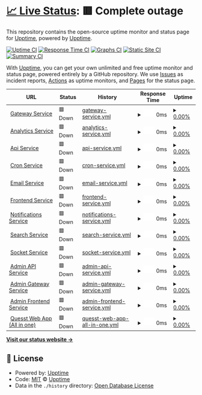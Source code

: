 # [📈 Live Status](https://upptime.github.io/upptime): <!--live status--> **🟥 Complete outage**

This repository contains the open-source uptime monitor and status page for [Upptime](https://upptime.js.org), powered by [Upptime](https://github.com/upptime/upptime).

[![Uptime CI](https://github.com/malik106/qst-client-status-all/workflows/Uptime%20CI/badge.svg)](https://github.com/malik106/qst-client-status-all/actions?query=workflow%3A%22Uptime+CI%22)
[![Response Time CI](https://github.com/malik106/qst-client-status-all/workflows/Response%20Time%20CI/badge.svg)](https://github.com/malik106/qst-client-status-all/actions?query=workflow%3A%22Response+Time+CI%22)
[![Graphs CI](https://github.com/malik106/qst-client-status-all/workflows/Graphs%20CI/badge.svg)](https://github.com/malik106/qst-client-status-all/actions?query=workflow%3A%22Graphs+CI%22)
[![Static Site CI](https://github.com/malik106/qst-client-status-all/workflows/Static%20Site%20CI/badge.svg)](https://github.com/malik106/qst-client-status-all/actions?query=workflow%3A%22Static+Site+CI%22)
[![Summary CI](https://github.com/malik106/qst-client-status-all/workflows/Summary%20CI/badge.svg)](https://github.com/malik106/qst-client-status-all/actions?query=workflow%3A%22Summary+CI%22)

With [Upptime](https://upptime.js.org), you can get your own unlimited and free uptime monitor and status page, powered entirely by a GitHub repository. We use [Issues](https://github.com/upptime/upptime/issues) as incident reports, [Actions](https://github.com/malik106/qst-client-status-all/actions) as uptime monitors, and [Pages](https://upptime.github.io/upptime) for the status page.

<!--start: status pages-->
<!-- This summary is generated by Upptime (https://github.com/upptime/upptime) -->
<!-- Do not edit this manually, your changes will be overwritten -->
<!-- prettier-ignore -->
| URL | Status | History | Response Time | Uptime |
| --- | ------ | ------- | ------------- | ------ |
| <img alt="" src="https://icons.duckduckgo.com/ip3/quessttechnologies.com.ico" height="13"> [Gateway Service](https://quessttechnologies.com/gateway/healthcheck) | 🟥 Down | [gateway-service.yml](https://github.com/quesst-technologies/qst-admin-status-all/commits/HEAD/history/gateway-service.yml) | <details><summary><img alt="Response time graph" src="./graphs/gateway-service/response-time-week.png" height="20"> 0ms</summary><br><a href="https://status.admin.quessttechnologies.com/history/gateway-service"><img alt="Response time 183" src="https://img.shields.io/endpoint?url=https%3A%2F%2Fraw.githubusercontent.com%2Fquesst-technologies%2Fqst-admin-status-all%2FHEAD%2Fapi%2Fgateway-service%2Fresponse-time.json"></a><br><a href="https://status.admin.quessttechnologies.com/history/gateway-service"><img alt="24-hour response time 0" src="https://img.shields.io/endpoint?url=https%3A%2F%2Fraw.githubusercontent.com%2Fquesst-technologies%2Fqst-admin-status-all%2FHEAD%2Fapi%2Fgateway-service%2Fresponse-time-day.json"></a><br><a href="https://status.admin.quessttechnologies.com/history/gateway-service"><img alt="7-day response time 0" src="https://img.shields.io/endpoint?url=https%3A%2F%2Fraw.githubusercontent.com%2Fquesst-technologies%2Fqst-admin-status-all%2FHEAD%2Fapi%2Fgateway-service%2Fresponse-time-week.json"></a><br><a href="https://status.admin.quessttechnologies.com/history/gateway-service"><img alt="30-day response time 0" src="https://img.shields.io/endpoint?url=https%3A%2F%2Fraw.githubusercontent.com%2Fquesst-technologies%2Fqst-admin-status-all%2FHEAD%2Fapi%2Fgateway-service%2Fresponse-time-month.json"></a><br><a href="https://status.admin.quessttechnologies.com/history/gateway-service"><img alt="1-year response time 0" src="https://img.shields.io/endpoint?url=https%3A%2F%2Fraw.githubusercontent.com%2Fquesst-technologies%2Fqst-admin-status-all%2FHEAD%2Fapi%2Fgateway-service%2Fresponse-time-year.json"></a></details> | <details><summary><a href="https://status.admin.quessttechnologies.com/history/gateway-service">0.00%</a></summary><a href="https://status.admin.quessttechnologies.com/history/gateway-service"><img alt="All-time uptime 16.62%" src="https://img.shields.io/endpoint?url=https%3A%2F%2Fraw.githubusercontent.com%2Fquesst-technologies%2Fqst-admin-status-all%2FHEAD%2Fapi%2Fgateway-service%2Fuptime.json"></a><br><a href="https://status.admin.quessttechnologies.com/history/gateway-service"><img alt="24-hour uptime 0.00%" src="https://img.shields.io/endpoint?url=https%3A%2F%2Fraw.githubusercontent.com%2Fquesst-technologies%2Fqst-admin-status-all%2FHEAD%2Fapi%2Fgateway-service%2Fuptime-day.json"></a><br><a href="https://status.admin.quessttechnologies.com/history/gateway-service"><img alt="7-day uptime 0.00%" src="https://img.shields.io/endpoint?url=https%3A%2F%2Fraw.githubusercontent.com%2Fquesst-technologies%2Fqst-admin-status-all%2FHEAD%2Fapi%2Fgateway-service%2Fuptime-week.json"></a><br><a href="https://status.admin.quessttechnologies.com/history/gateway-service"><img alt="30-day uptime 0.00%" src="https://img.shields.io/endpoint?url=https%3A%2F%2Fraw.githubusercontent.com%2Fquesst-technologies%2Fqst-admin-status-all%2FHEAD%2Fapi%2Fgateway-service%2Fuptime-month.json"></a><br><a href="https://status.admin.quessttechnologies.com/history/gateway-service"><img alt="1-year uptime 0.00%" src="https://img.shields.io/endpoint?url=https%3A%2F%2Fraw.githubusercontent.com%2Fquesst-technologies%2Fqst-admin-status-all%2FHEAD%2Fapi%2Fgateway-service%2Fuptime-year.json"></a></details>
| <img alt="" src="https://icons.duckduckgo.com/ip3/quessttechnologies.com.ico" height="13"> [Analytics Service](https://quessttechnologies.com/analytics/healthcheck) | 🟥 Down | [analytics-service.yml](https://github.com/quesst-technologies/qst-admin-status-all/commits/HEAD/history/analytics-service.yml) | <details><summary><img alt="Response time graph" src="./graphs/analytics-service/response-time-week.png" height="20"> 0ms</summary><br><a href="https://status.admin.quessttechnologies.com/history/analytics-service"><img alt="Response time 20" src="https://img.shields.io/endpoint?url=https%3A%2F%2Fraw.githubusercontent.com%2Fquesst-technologies%2Fqst-admin-status-all%2FHEAD%2Fapi%2Fanalytics-service%2Fresponse-time.json"></a><br><a href="https://status.admin.quessttechnologies.com/history/analytics-service"><img alt="24-hour response time 0" src="https://img.shields.io/endpoint?url=https%3A%2F%2Fraw.githubusercontent.com%2Fquesst-technologies%2Fqst-admin-status-all%2FHEAD%2Fapi%2Fanalytics-service%2Fresponse-time-day.json"></a><br><a href="https://status.admin.quessttechnologies.com/history/analytics-service"><img alt="7-day response time 0" src="https://img.shields.io/endpoint?url=https%3A%2F%2Fraw.githubusercontent.com%2Fquesst-technologies%2Fqst-admin-status-all%2FHEAD%2Fapi%2Fanalytics-service%2Fresponse-time-week.json"></a><br><a href="https://status.admin.quessttechnologies.com/history/analytics-service"><img alt="30-day response time 0" src="https://img.shields.io/endpoint?url=https%3A%2F%2Fraw.githubusercontent.com%2Fquesst-technologies%2Fqst-admin-status-all%2FHEAD%2Fapi%2Fanalytics-service%2Fresponse-time-month.json"></a><br><a href="https://status.admin.quessttechnologies.com/history/analytics-service"><img alt="1-year response time 0" src="https://img.shields.io/endpoint?url=https%3A%2F%2Fraw.githubusercontent.com%2Fquesst-technologies%2Fqst-admin-status-all%2FHEAD%2Fapi%2Fanalytics-service%2Fresponse-time-year.json"></a></details> | <details><summary><a href="https://status.admin.quessttechnologies.com/history/analytics-service">0.00%</a></summary><a href="https://status.admin.quessttechnologies.com/history/analytics-service"><img alt="All-time uptime 16.62%" src="https://img.shields.io/endpoint?url=https%3A%2F%2Fraw.githubusercontent.com%2Fquesst-technologies%2Fqst-admin-status-all%2FHEAD%2Fapi%2Fanalytics-service%2Fuptime.json"></a><br><a href="https://status.admin.quessttechnologies.com/history/analytics-service"><img alt="24-hour uptime 0.00%" src="https://img.shields.io/endpoint?url=https%3A%2F%2Fraw.githubusercontent.com%2Fquesst-technologies%2Fqst-admin-status-all%2FHEAD%2Fapi%2Fanalytics-service%2Fuptime-day.json"></a><br><a href="https://status.admin.quessttechnologies.com/history/analytics-service"><img alt="7-day uptime 0.00%" src="https://img.shields.io/endpoint?url=https%3A%2F%2Fraw.githubusercontent.com%2Fquesst-technologies%2Fqst-admin-status-all%2FHEAD%2Fapi%2Fanalytics-service%2Fuptime-week.json"></a><br><a href="https://status.admin.quessttechnologies.com/history/analytics-service"><img alt="30-day uptime 0.00%" src="https://img.shields.io/endpoint?url=https%3A%2F%2Fraw.githubusercontent.com%2Fquesst-technologies%2Fqst-admin-status-all%2FHEAD%2Fapi%2Fanalytics-service%2Fuptime-month.json"></a><br><a href="https://status.admin.quessttechnologies.com/history/analytics-service"><img alt="1-year uptime 0.00%" src="https://img.shields.io/endpoint?url=https%3A%2F%2Fraw.githubusercontent.com%2Fquesst-technologies%2Fqst-admin-status-all%2FHEAD%2Fapi%2Fanalytics-service%2Fuptime-year.json"></a></details>
| <img alt="" src="https://icons.duckduckgo.com/ip3/quessttechnologies.com.ico" height="13"> [Api Service](https://quessttechnologies.com/api/healthcheck) | 🟥 Down | [api-service.yml](https://github.com/quesst-technologies/qst-admin-status-all/commits/HEAD/history/api-service.yml) | <details><summary><img alt="Response time graph" src="./graphs/api-service/response-time-week.png" height="20"> 0ms</summary><br><a href="https://status.admin.quessttechnologies.com/history/api-service"><img alt="Response time 21" src="https://img.shields.io/endpoint?url=https%3A%2F%2Fraw.githubusercontent.com%2Fquesst-technologies%2Fqst-admin-status-all%2FHEAD%2Fapi%2Fapi-service%2Fresponse-time.json"></a><br><a href="https://status.admin.quessttechnologies.com/history/api-service"><img alt="24-hour response time 0" src="https://img.shields.io/endpoint?url=https%3A%2F%2Fraw.githubusercontent.com%2Fquesst-technologies%2Fqst-admin-status-all%2FHEAD%2Fapi%2Fapi-service%2Fresponse-time-day.json"></a><br><a href="https://status.admin.quessttechnologies.com/history/api-service"><img alt="7-day response time 0" src="https://img.shields.io/endpoint?url=https%3A%2F%2Fraw.githubusercontent.com%2Fquesst-technologies%2Fqst-admin-status-all%2FHEAD%2Fapi%2Fapi-service%2Fresponse-time-week.json"></a><br><a href="https://status.admin.quessttechnologies.com/history/api-service"><img alt="30-day response time 0" src="https://img.shields.io/endpoint?url=https%3A%2F%2Fraw.githubusercontent.com%2Fquesst-technologies%2Fqst-admin-status-all%2FHEAD%2Fapi%2Fapi-service%2Fresponse-time-month.json"></a><br><a href="https://status.admin.quessttechnologies.com/history/api-service"><img alt="1-year response time 0" src="https://img.shields.io/endpoint?url=https%3A%2F%2Fraw.githubusercontent.com%2Fquesst-technologies%2Fqst-admin-status-all%2FHEAD%2Fapi%2Fapi-service%2Fresponse-time-year.json"></a></details> | <details><summary><a href="https://status.admin.quessttechnologies.com/history/api-service">0.00%</a></summary><a href="https://status.admin.quessttechnologies.com/history/api-service"><img alt="All-time uptime 16.62%" src="https://img.shields.io/endpoint?url=https%3A%2F%2Fraw.githubusercontent.com%2Fquesst-technologies%2Fqst-admin-status-all%2FHEAD%2Fapi%2Fapi-service%2Fuptime.json"></a><br><a href="https://status.admin.quessttechnologies.com/history/api-service"><img alt="24-hour uptime 0.00%" src="https://img.shields.io/endpoint?url=https%3A%2F%2Fraw.githubusercontent.com%2Fquesst-technologies%2Fqst-admin-status-all%2FHEAD%2Fapi%2Fapi-service%2Fuptime-day.json"></a><br><a href="https://status.admin.quessttechnologies.com/history/api-service"><img alt="7-day uptime 0.00%" src="https://img.shields.io/endpoint?url=https%3A%2F%2Fraw.githubusercontent.com%2Fquesst-technologies%2Fqst-admin-status-all%2FHEAD%2Fapi%2Fapi-service%2Fuptime-week.json"></a><br><a href="https://status.admin.quessttechnologies.com/history/api-service"><img alt="30-day uptime 0.00%" src="https://img.shields.io/endpoint?url=https%3A%2F%2Fraw.githubusercontent.com%2Fquesst-technologies%2Fqst-admin-status-all%2FHEAD%2Fapi%2Fapi-service%2Fuptime-month.json"></a><br><a href="https://status.admin.quessttechnologies.com/history/api-service"><img alt="1-year uptime 0.00%" src="https://img.shields.io/endpoint?url=https%3A%2F%2Fraw.githubusercontent.com%2Fquesst-technologies%2Fqst-admin-status-all%2FHEAD%2Fapi%2Fapi-service%2Fuptime-year.json"></a></details>
| <img alt="" src="https://icons.duckduckgo.com/ip3/quessttechnologies.com.ico" height="13"> [Cron Service](https://quessttechnologies.com/cron/healthcheck) | 🟥 Down | [cron-service.yml](https://github.com/quesst-technologies/qst-admin-status-all/commits/HEAD/history/cron-service.yml) | <details><summary><img alt="Response time graph" src="./graphs/cron-service/response-time-week.png" height="20"> 0ms</summary><br><a href="https://status.admin.quessttechnologies.com/history/cron-service"><img alt="Response time 20" src="https://img.shields.io/endpoint?url=https%3A%2F%2Fraw.githubusercontent.com%2Fquesst-technologies%2Fqst-admin-status-all%2FHEAD%2Fapi%2Fcron-service%2Fresponse-time.json"></a><br><a href="https://status.admin.quessttechnologies.com/history/cron-service"><img alt="24-hour response time 0" src="https://img.shields.io/endpoint?url=https%3A%2F%2Fraw.githubusercontent.com%2Fquesst-technologies%2Fqst-admin-status-all%2FHEAD%2Fapi%2Fcron-service%2Fresponse-time-day.json"></a><br><a href="https://status.admin.quessttechnologies.com/history/cron-service"><img alt="7-day response time 0" src="https://img.shields.io/endpoint?url=https%3A%2F%2Fraw.githubusercontent.com%2Fquesst-technologies%2Fqst-admin-status-all%2FHEAD%2Fapi%2Fcron-service%2Fresponse-time-week.json"></a><br><a href="https://status.admin.quessttechnologies.com/history/cron-service"><img alt="30-day response time 0" src="https://img.shields.io/endpoint?url=https%3A%2F%2Fraw.githubusercontent.com%2Fquesst-technologies%2Fqst-admin-status-all%2FHEAD%2Fapi%2Fcron-service%2Fresponse-time-month.json"></a><br><a href="https://status.admin.quessttechnologies.com/history/cron-service"><img alt="1-year response time 0" src="https://img.shields.io/endpoint?url=https%3A%2F%2Fraw.githubusercontent.com%2Fquesst-technologies%2Fqst-admin-status-all%2FHEAD%2Fapi%2Fcron-service%2Fresponse-time-year.json"></a></details> | <details><summary><a href="https://status.admin.quessttechnologies.com/history/cron-service">0.00%</a></summary><a href="https://status.admin.quessttechnologies.com/history/cron-service"><img alt="All-time uptime 16.62%" src="https://img.shields.io/endpoint?url=https%3A%2F%2Fraw.githubusercontent.com%2Fquesst-technologies%2Fqst-admin-status-all%2FHEAD%2Fapi%2Fcron-service%2Fuptime.json"></a><br><a href="https://status.admin.quessttechnologies.com/history/cron-service"><img alt="24-hour uptime 0.00%" src="https://img.shields.io/endpoint?url=https%3A%2F%2Fraw.githubusercontent.com%2Fquesst-technologies%2Fqst-admin-status-all%2FHEAD%2Fapi%2Fcron-service%2Fuptime-day.json"></a><br><a href="https://status.admin.quessttechnologies.com/history/cron-service"><img alt="7-day uptime 0.00%" src="https://img.shields.io/endpoint?url=https%3A%2F%2Fraw.githubusercontent.com%2Fquesst-technologies%2Fqst-admin-status-all%2FHEAD%2Fapi%2Fcron-service%2Fuptime-week.json"></a><br><a href="https://status.admin.quessttechnologies.com/history/cron-service"><img alt="30-day uptime 0.00%" src="https://img.shields.io/endpoint?url=https%3A%2F%2Fraw.githubusercontent.com%2Fquesst-technologies%2Fqst-admin-status-all%2FHEAD%2Fapi%2Fcron-service%2Fuptime-month.json"></a><br><a href="https://status.admin.quessttechnologies.com/history/cron-service"><img alt="1-year uptime 0.00%" src="https://img.shields.io/endpoint?url=https%3A%2F%2Fraw.githubusercontent.com%2Fquesst-technologies%2Fqst-admin-status-all%2FHEAD%2Fapi%2Fcron-service%2Fuptime-year.json"></a></details>
| <img alt="" src="https://icons.duckduckgo.com/ip3/quessttechnologies.com.ico" height="13"> [Email Service](https://quessttechnologies.com/email/healthcheck) | 🟥 Down | [email-service.yml](https://github.com/quesst-technologies/qst-admin-status-all/commits/HEAD/history/email-service.yml) | <details><summary><img alt="Response time graph" src="./graphs/email-service/response-time-week.png" height="20"> 0ms</summary><br><a href="https://status.admin.quessttechnologies.com/history/email-service"><img alt="Response time 21" src="https://img.shields.io/endpoint?url=https%3A%2F%2Fraw.githubusercontent.com%2Fquesst-technologies%2Fqst-admin-status-all%2FHEAD%2Fapi%2Femail-service%2Fresponse-time.json"></a><br><a href="https://status.admin.quessttechnologies.com/history/email-service"><img alt="24-hour response time 0" src="https://img.shields.io/endpoint?url=https%3A%2F%2Fraw.githubusercontent.com%2Fquesst-technologies%2Fqst-admin-status-all%2FHEAD%2Fapi%2Femail-service%2Fresponse-time-day.json"></a><br><a href="https://status.admin.quessttechnologies.com/history/email-service"><img alt="7-day response time 0" src="https://img.shields.io/endpoint?url=https%3A%2F%2Fraw.githubusercontent.com%2Fquesst-technologies%2Fqst-admin-status-all%2FHEAD%2Fapi%2Femail-service%2Fresponse-time-week.json"></a><br><a href="https://status.admin.quessttechnologies.com/history/email-service"><img alt="30-day response time 0" src="https://img.shields.io/endpoint?url=https%3A%2F%2Fraw.githubusercontent.com%2Fquesst-technologies%2Fqst-admin-status-all%2FHEAD%2Fapi%2Femail-service%2Fresponse-time-month.json"></a><br><a href="https://status.admin.quessttechnologies.com/history/email-service"><img alt="1-year response time 0" src="https://img.shields.io/endpoint?url=https%3A%2F%2Fraw.githubusercontent.com%2Fquesst-technologies%2Fqst-admin-status-all%2FHEAD%2Fapi%2Femail-service%2Fresponse-time-year.json"></a></details> | <details><summary><a href="https://status.admin.quessttechnologies.com/history/email-service">0.00%</a></summary><a href="https://status.admin.quessttechnologies.com/history/email-service"><img alt="All-time uptime 16.62%" src="https://img.shields.io/endpoint?url=https%3A%2F%2Fraw.githubusercontent.com%2Fquesst-technologies%2Fqst-admin-status-all%2FHEAD%2Fapi%2Femail-service%2Fuptime.json"></a><br><a href="https://status.admin.quessttechnologies.com/history/email-service"><img alt="24-hour uptime 0.00%" src="https://img.shields.io/endpoint?url=https%3A%2F%2Fraw.githubusercontent.com%2Fquesst-technologies%2Fqst-admin-status-all%2FHEAD%2Fapi%2Femail-service%2Fuptime-day.json"></a><br><a href="https://status.admin.quessttechnologies.com/history/email-service"><img alt="7-day uptime 0.00%" src="https://img.shields.io/endpoint?url=https%3A%2F%2Fraw.githubusercontent.com%2Fquesst-technologies%2Fqst-admin-status-all%2FHEAD%2Fapi%2Femail-service%2Fuptime-week.json"></a><br><a href="https://status.admin.quessttechnologies.com/history/email-service"><img alt="30-day uptime 0.00%" src="https://img.shields.io/endpoint?url=https%3A%2F%2Fraw.githubusercontent.com%2Fquesst-technologies%2Fqst-admin-status-all%2FHEAD%2Fapi%2Femail-service%2Fuptime-month.json"></a><br><a href="https://status.admin.quessttechnologies.com/history/email-service"><img alt="1-year uptime 0.00%" src="https://img.shields.io/endpoint?url=https%3A%2F%2Fraw.githubusercontent.com%2Fquesst-technologies%2Fqst-admin-status-all%2FHEAD%2Fapi%2Femail-service%2Fuptime-year.json"></a></details>
| <img alt="" src="https://icons.duckduckgo.com/ip3/quessttechnologies.com.ico" height="13"> [Frontend Service](https://quessttechnologies.com/frontend/healthcheck) | 🟥 Down | [frontend-service.yml](https://github.com/quesst-technologies/qst-admin-status-all/commits/HEAD/history/frontend-service.yml) | <details><summary><img alt="Response time graph" src="./graphs/frontend-service/response-time-week.png" height="20"> 0ms</summary><br><a href="https://status.admin.quessttechnologies.com/history/frontend-service"><img alt="Response time 21" src="https://img.shields.io/endpoint?url=https%3A%2F%2Fraw.githubusercontent.com%2Fquesst-technologies%2Fqst-admin-status-all%2FHEAD%2Fapi%2Ffrontend-service%2Fresponse-time.json"></a><br><a href="https://status.admin.quessttechnologies.com/history/frontend-service"><img alt="24-hour response time 0" src="https://img.shields.io/endpoint?url=https%3A%2F%2Fraw.githubusercontent.com%2Fquesst-technologies%2Fqst-admin-status-all%2FHEAD%2Fapi%2Ffrontend-service%2Fresponse-time-day.json"></a><br><a href="https://status.admin.quessttechnologies.com/history/frontend-service"><img alt="7-day response time 0" src="https://img.shields.io/endpoint?url=https%3A%2F%2Fraw.githubusercontent.com%2Fquesst-technologies%2Fqst-admin-status-all%2FHEAD%2Fapi%2Ffrontend-service%2Fresponse-time-week.json"></a><br><a href="https://status.admin.quessttechnologies.com/history/frontend-service"><img alt="30-day response time 0" src="https://img.shields.io/endpoint?url=https%3A%2F%2Fraw.githubusercontent.com%2Fquesst-technologies%2Fqst-admin-status-all%2FHEAD%2Fapi%2Ffrontend-service%2Fresponse-time-month.json"></a><br><a href="https://status.admin.quessttechnologies.com/history/frontend-service"><img alt="1-year response time 0" src="https://img.shields.io/endpoint?url=https%3A%2F%2Fraw.githubusercontent.com%2Fquesst-technologies%2Fqst-admin-status-all%2FHEAD%2Fapi%2Ffrontend-service%2Fresponse-time-year.json"></a></details> | <details><summary><a href="https://status.admin.quessttechnologies.com/history/frontend-service">0.00%</a></summary><a href="https://status.admin.quessttechnologies.com/history/frontend-service"><img alt="All-time uptime 10.01%" src="https://img.shields.io/endpoint?url=https%3A%2F%2Fraw.githubusercontent.com%2Fquesst-technologies%2Fqst-admin-status-all%2FHEAD%2Fapi%2Ffrontend-service%2Fuptime.json"></a><br><a href="https://status.admin.quessttechnologies.com/history/frontend-service"><img alt="24-hour uptime 0.00%" src="https://img.shields.io/endpoint?url=https%3A%2F%2Fraw.githubusercontent.com%2Fquesst-technologies%2Fqst-admin-status-all%2FHEAD%2Fapi%2Ffrontend-service%2Fuptime-day.json"></a><br><a href="https://status.admin.quessttechnologies.com/history/frontend-service"><img alt="7-day uptime 0.00%" src="https://img.shields.io/endpoint?url=https%3A%2F%2Fraw.githubusercontent.com%2Fquesst-technologies%2Fqst-admin-status-all%2FHEAD%2Fapi%2Ffrontend-service%2Fuptime-week.json"></a><br><a href="https://status.admin.quessttechnologies.com/history/frontend-service"><img alt="30-day uptime 0.00%" src="https://img.shields.io/endpoint?url=https%3A%2F%2Fraw.githubusercontent.com%2Fquesst-technologies%2Fqst-admin-status-all%2FHEAD%2Fapi%2Ffrontend-service%2Fuptime-month.json"></a><br><a href="https://status.admin.quessttechnologies.com/history/frontend-service"><img alt="1-year uptime 0.00%" src="https://img.shields.io/endpoint?url=https%3A%2F%2Fraw.githubusercontent.com%2Fquesst-technologies%2Fqst-admin-status-all%2FHEAD%2Fapi%2Ffrontend-service%2Fuptime-year.json"></a></details>
| <img alt="" src="https://icons.duckduckgo.com/ip3/quessttechnologies.com.ico" height="13"> [Notifications Service](https://quessttechnologies.com/notifications/healthcheck) | 🟥 Down | [notifications-service.yml](https://github.com/quesst-technologies/qst-admin-status-all/commits/HEAD/history/notifications-service.yml) | <details><summary><img alt="Response time graph" src="./graphs/notifications-service/response-time-week.png" height="20"> 0ms</summary><br><a href="https://status.admin.quessttechnologies.com/history/notifications-service"><img alt="Response time 20" src="https://img.shields.io/endpoint?url=https%3A%2F%2Fraw.githubusercontent.com%2Fquesst-technologies%2Fqst-admin-status-all%2FHEAD%2Fapi%2Fnotifications-service%2Fresponse-time.json"></a><br><a href="https://status.admin.quessttechnologies.com/history/notifications-service"><img alt="24-hour response time 0" src="https://img.shields.io/endpoint?url=https%3A%2F%2Fraw.githubusercontent.com%2Fquesst-technologies%2Fqst-admin-status-all%2FHEAD%2Fapi%2Fnotifications-service%2Fresponse-time-day.json"></a><br><a href="https://status.admin.quessttechnologies.com/history/notifications-service"><img alt="7-day response time 0" src="https://img.shields.io/endpoint?url=https%3A%2F%2Fraw.githubusercontent.com%2Fquesst-technologies%2Fqst-admin-status-all%2FHEAD%2Fapi%2Fnotifications-service%2Fresponse-time-week.json"></a><br><a href="https://status.admin.quessttechnologies.com/history/notifications-service"><img alt="30-day response time 0" src="https://img.shields.io/endpoint?url=https%3A%2F%2Fraw.githubusercontent.com%2Fquesst-technologies%2Fqst-admin-status-all%2FHEAD%2Fapi%2Fnotifications-service%2Fresponse-time-month.json"></a><br><a href="https://status.admin.quessttechnologies.com/history/notifications-service"><img alt="1-year response time 0" src="https://img.shields.io/endpoint?url=https%3A%2F%2Fraw.githubusercontent.com%2Fquesst-technologies%2Fqst-admin-status-all%2FHEAD%2Fapi%2Fnotifications-service%2Fresponse-time-year.json"></a></details> | <details><summary><a href="https://status.admin.quessttechnologies.com/history/notifications-service">0.00%</a></summary><a href="https://status.admin.quessttechnologies.com/history/notifications-service"><img alt="All-time uptime 62.70%" src="https://img.shields.io/endpoint?url=https%3A%2F%2Fraw.githubusercontent.com%2Fquesst-technologies%2Fqst-admin-status-all%2FHEAD%2Fapi%2Fnotifications-service%2Fuptime.json"></a><br><a href="https://status.admin.quessttechnologies.com/history/notifications-service"><img alt="24-hour uptime 0.00%" src="https://img.shields.io/endpoint?url=https%3A%2F%2Fraw.githubusercontent.com%2Fquesst-technologies%2Fqst-admin-status-all%2FHEAD%2Fapi%2Fnotifications-service%2Fuptime-day.json"></a><br><a href="https://status.admin.quessttechnologies.com/history/notifications-service"><img alt="7-day uptime 0.00%" src="https://img.shields.io/endpoint?url=https%3A%2F%2Fraw.githubusercontent.com%2Fquesst-technologies%2Fqst-admin-status-all%2FHEAD%2Fapi%2Fnotifications-service%2Fuptime-week.json"></a><br><a href="https://status.admin.quessttechnologies.com/history/notifications-service"><img alt="30-day uptime 0.00%" src="https://img.shields.io/endpoint?url=https%3A%2F%2Fraw.githubusercontent.com%2Fquesst-technologies%2Fqst-admin-status-all%2FHEAD%2Fapi%2Fnotifications-service%2Fuptime-month.json"></a><br><a href="https://status.admin.quessttechnologies.com/history/notifications-service"><img alt="1-year uptime 0.00%" src="https://img.shields.io/endpoint?url=https%3A%2F%2Fraw.githubusercontent.com%2Fquesst-technologies%2Fqst-admin-status-all%2FHEAD%2Fapi%2Fnotifications-service%2Fuptime-year.json"></a></details>
| <img alt="" src="https://icons.duckduckgo.com/ip3/quessttechnologies.com.ico" height="13"> [Search Service](https://quessttechnologies.com/search/healthcheck) | 🟥 Down | [search-service.yml](https://github.com/quesst-technologies/qst-admin-status-all/commits/HEAD/history/search-service.yml) | <details><summary><img alt="Response time graph" src="./graphs/search-service/response-time-week.png" height="20"> 0ms</summary><br><a href="https://status.admin.quessttechnologies.com/history/search-service"><img alt="Response time 18" src="https://img.shields.io/endpoint?url=https%3A%2F%2Fraw.githubusercontent.com%2Fquesst-technologies%2Fqst-admin-status-all%2FHEAD%2Fapi%2Fsearch-service%2Fresponse-time.json"></a><br><a href="https://status.admin.quessttechnologies.com/history/search-service"><img alt="24-hour response time 0" src="https://img.shields.io/endpoint?url=https%3A%2F%2Fraw.githubusercontent.com%2Fquesst-technologies%2Fqst-admin-status-all%2FHEAD%2Fapi%2Fsearch-service%2Fresponse-time-day.json"></a><br><a href="https://status.admin.quessttechnologies.com/history/search-service"><img alt="7-day response time 0" src="https://img.shields.io/endpoint?url=https%3A%2F%2Fraw.githubusercontent.com%2Fquesst-technologies%2Fqst-admin-status-all%2FHEAD%2Fapi%2Fsearch-service%2Fresponse-time-week.json"></a><br><a href="https://status.admin.quessttechnologies.com/history/search-service"><img alt="30-day response time 0" src="https://img.shields.io/endpoint?url=https%3A%2F%2Fraw.githubusercontent.com%2Fquesst-technologies%2Fqst-admin-status-all%2FHEAD%2Fapi%2Fsearch-service%2Fresponse-time-month.json"></a><br><a href="https://status.admin.quessttechnologies.com/history/search-service"><img alt="1-year response time 0" src="https://img.shields.io/endpoint?url=https%3A%2F%2Fraw.githubusercontent.com%2Fquesst-technologies%2Fqst-admin-status-all%2FHEAD%2Fapi%2Fsearch-service%2Fresponse-time-year.json"></a></details> | <details><summary><a href="https://status.admin.quessttechnologies.com/history/search-service">0.00%</a></summary><a href="https://status.admin.quessttechnologies.com/history/search-service"><img alt="All-time uptime 62.73%" src="https://img.shields.io/endpoint?url=https%3A%2F%2Fraw.githubusercontent.com%2Fquesst-technologies%2Fqst-admin-status-all%2FHEAD%2Fapi%2Fsearch-service%2Fuptime.json"></a><br><a href="https://status.admin.quessttechnologies.com/history/search-service"><img alt="24-hour uptime 0.00%" src="https://img.shields.io/endpoint?url=https%3A%2F%2Fraw.githubusercontent.com%2Fquesst-technologies%2Fqst-admin-status-all%2FHEAD%2Fapi%2Fsearch-service%2Fuptime-day.json"></a><br><a href="https://status.admin.quessttechnologies.com/history/search-service"><img alt="7-day uptime 0.00%" src="https://img.shields.io/endpoint?url=https%3A%2F%2Fraw.githubusercontent.com%2Fquesst-technologies%2Fqst-admin-status-all%2FHEAD%2Fapi%2Fsearch-service%2Fuptime-week.json"></a><br><a href="https://status.admin.quessttechnologies.com/history/search-service"><img alt="30-day uptime 0.00%" src="https://img.shields.io/endpoint?url=https%3A%2F%2Fraw.githubusercontent.com%2Fquesst-technologies%2Fqst-admin-status-all%2FHEAD%2Fapi%2Fsearch-service%2Fuptime-month.json"></a><br><a href="https://status.admin.quessttechnologies.com/history/search-service"><img alt="1-year uptime 0.00%" src="https://img.shields.io/endpoint?url=https%3A%2F%2Fraw.githubusercontent.com%2Fquesst-technologies%2Fqst-admin-status-all%2FHEAD%2Fapi%2Fsearch-service%2Fuptime-year.json"></a></details>
| <img alt="" src="https://icons.duckduckgo.com/ip3/quessttechnologies.com.ico" height="13"> [Socket Service](https://quessttechnologies.com/socket/healthcheck) | 🟥 Down | [socket-service.yml](https://github.com/quesst-technologies/qst-admin-status-all/commits/HEAD/history/socket-service.yml) | <details><summary><img alt="Response time graph" src="./graphs/socket-service/response-time-week.png" height="20"> 0ms</summary><br><a href="https://status.admin.quessttechnologies.com/history/socket-service"><img alt="Response time 20" src="https://img.shields.io/endpoint?url=https%3A%2F%2Fraw.githubusercontent.com%2Fquesst-technologies%2Fqst-admin-status-all%2FHEAD%2Fapi%2Fsocket-service%2Fresponse-time.json"></a><br><a href="https://status.admin.quessttechnologies.com/history/socket-service"><img alt="24-hour response time 0" src="https://img.shields.io/endpoint?url=https%3A%2F%2Fraw.githubusercontent.com%2Fquesst-technologies%2Fqst-admin-status-all%2FHEAD%2Fapi%2Fsocket-service%2Fresponse-time-day.json"></a><br><a href="https://status.admin.quessttechnologies.com/history/socket-service"><img alt="7-day response time 0" src="https://img.shields.io/endpoint?url=https%3A%2F%2Fraw.githubusercontent.com%2Fquesst-technologies%2Fqst-admin-status-all%2FHEAD%2Fapi%2Fsocket-service%2Fresponse-time-week.json"></a><br><a href="https://status.admin.quessttechnologies.com/history/socket-service"><img alt="30-day response time 0" src="https://img.shields.io/endpoint?url=https%3A%2F%2Fraw.githubusercontent.com%2Fquesst-technologies%2Fqst-admin-status-all%2FHEAD%2Fapi%2Fsocket-service%2Fresponse-time-month.json"></a><br><a href="https://status.admin.quessttechnologies.com/history/socket-service"><img alt="1-year response time 0" src="https://img.shields.io/endpoint?url=https%3A%2F%2Fraw.githubusercontent.com%2Fquesst-technologies%2Fqst-admin-status-all%2FHEAD%2Fapi%2Fsocket-service%2Fresponse-time-year.json"></a></details> | <details><summary><a href="https://status.admin.quessttechnologies.com/history/socket-service">0.00%</a></summary><a href="https://status.admin.quessttechnologies.com/history/socket-service"><img alt="All-time uptime 62.75%" src="https://img.shields.io/endpoint?url=https%3A%2F%2Fraw.githubusercontent.com%2Fquesst-technologies%2Fqst-admin-status-all%2FHEAD%2Fapi%2Fsocket-service%2Fuptime.json"></a><br><a href="https://status.admin.quessttechnologies.com/history/socket-service"><img alt="24-hour uptime 0.00%" src="https://img.shields.io/endpoint?url=https%3A%2F%2Fraw.githubusercontent.com%2Fquesst-technologies%2Fqst-admin-status-all%2FHEAD%2Fapi%2Fsocket-service%2Fuptime-day.json"></a><br><a href="https://status.admin.quessttechnologies.com/history/socket-service"><img alt="7-day uptime 0.00%" src="https://img.shields.io/endpoint?url=https%3A%2F%2Fraw.githubusercontent.com%2Fquesst-technologies%2Fqst-admin-status-all%2FHEAD%2Fapi%2Fsocket-service%2Fuptime-week.json"></a><br><a href="https://status.admin.quessttechnologies.com/history/socket-service"><img alt="30-day uptime 0.00%" src="https://img.shields.io/endpoint?url=https%3A%2F%2Fraw.githubusercontent.com%2Fquesst-technologies%2Fqst-admin-status-all%2FHEAD%2Fapi%2Fsocket-service%2Fuptime-month.json"></a><br><a href="https://status.admin.quessttechnologies.com/history/socket-service"><img alt="1-year uptime 0.00%" src="https://img.shields.io/endpoint?url=https%3A%2F%2Fraw.githubusercontent.com%2Fquesst-technologies%2Fqst-admin-status-all%2FHEAD%2Fapi%2Fsocket-service%2Fuptime-year.json"></a></details>
| <img alt="" src="https://icons.duckduckgo.com/ip3/admin.quessttechnologies.com.ico" height="13"> [Admin API Service](https://admin.quessttechnologies.com/api/healthcheck) | 🟥 Down | [admin-api-service.yml](https://github.com/quesst-technologies/qst-admin-status-all/commits/HEAD/history/admin-api-service.yml) | <details><summary><img alt="Response time graph" src="./graphs/admin-api-service/response-time-week.png" height="20"> 0ms</summary><br><a href="https://status.admin.quessttechnologies.com/history/admin-api-service"><img alt="Response time 0" src="https://img.shields.io/endpoint?url=https%3A%2F%2Fraw.githubusercontent.com%2Fquesst-technologies%2Fqst-admin-status-all%2FHEAD%2Fapi%2Fadmin-api-service%2Fresponse-time.json"></a><br><a href="https://status.admin.quessttechnologies.com/history/admin-api-service"><img alt="24-hour response time 0" src="https://img.shields.io/endpoint?url=https%3A%2F%2Fraw.githubusercontent.com%2Fquesst-technologies%2Fqst-admin-status-all%2FHEAD%2Fapi%2Fadmin-api-service%2Fresponse-time-day.json"></a><br><a href="https://status.admin.quessttechnologies.com/history/admin-api-service"><img alt="7-day response time 0" src="https://img.shields.io/endpoint?url=https%3A%2F%2Fraw.githubusercontent.com%2Fquesst-technologies%2Fqst-admin-status-all%2FHEAD%2Fapi%2Fadmin-api-service%2Fresponse-time-week.json"></a><br><a href="https://status.admin.quessttechnologies.com/history/admin-api-service"><img alt="30-day response time 0" src="https://img.shields.io/endpoint?url=https%3A%2F%2Fraw.githubusercontent.com%2Fquesst-technologies%2Fqst-admin-status-all%2FHEAD%2Fapi%2Fadmin-api-service%2Fresponse-time-month.json"></a><br><a href="https://status.admin.quessttechnologies.com/history/admin-api-service"><img alt="1-year response time 0" src="https://img.shields.io/endpoint?url=https%3A%2F%2Fraw.githubusercontent.com%2Fquesst-technologies%2Fqst-admin-status-all%2FHEAD%2Fapi%2Fadmin-api-service%2Fresponse-time-year.json"></a></details> | <details><summary><a href="https://status.admin.quessttechnologies.com/history/admin-api-service">0.00%</a></summary><a href="https://status.admin.quessttechnologies.com/history/admin-api-service"><img alt="All-time uptime 14.55%" src="https://img.shields.io/endpoint?url=https%3A%2F%2Fraw.githubusercontent.com%2Fquesst-technologies%2Fqst-admin-status-all%2FHEAD%2Fapi%2Fadmin-api-service%2Fuptime.json"></a><br><a href="https://status.admin.quessttechnologies.com/history/admin-api-service"><img alt="24-hour uptime 0.00%" src="https://img.shields.io/endpoint?url=https%3A%2F%2Fraw.githubusercontent.com%2Fquesst-technologies%2Fqst-admin-status-all%2FHEAD%2Fapi%2Fadmin-api-service%2Fuptime-day.json"></a><br><a href="https://status.admin.quessttechnologies.com/history/admin-api-service"><img alt="7-day uptime 0.00%" src="https://img.shields.io/endpoint?url=https%3A%2F%2Fraw.githubusercontent.com%2Fquesst-technologies%2Fqst-admin-status-all%2FHEAD%2Fapi%2Fadmin-api-service%2Fuptime-week.json"></a><br><a href="https://status.admin.quessttechnologies.com/history/admin-api-service"><img alt="30-day uptime 0.00%" src="https://img.shields.io/endpoint?url=https%3A%2F%2Fraw.githubusercontent.com%2Fquesst-technologies%2Fqst-admin-status-all%2FHEAD%2Fapi%2Fadmin-api-service%2Fuptime-month.json"></a><br><a href="https://status.admin.quessttechnologies.com/history/admin-api-service"><img alt="1-year uptime 0.00%" src="https://img.shields.io/endpoint?url=https%3A%2F%2Fraw.githubusercontent.com%2Fquesst-technologies%2Fqst-admin-status-all%2FHEAD%2Fapi%2Fadmin-api-service%2Fuptime-year.json"></a></details>
| <img alt="" src="https://icons.duckduckgo.com/ip3/admin.quessttechnologies.com.ico" height="13"> [Admin Gateway Service](https://admin.quessttechnologies.com/gateway/healthcheck) | 🟥 Down | [admin-gateway-service.yml](https://github.com/quesst-technologies/qst-admin-status-all/commits/HEAD/history/admin-gateway-service.yml) | <details><summary><img alt="Response time graph" src="./graphs/admin-gateway-service/response-time-week.png" height="20"> 0ms</summary><br><a href="https://status.admin.quessttechnologies.com/history/admin-gateway-service"><img alt="Response time 0" src="https://img.shields.io/endpoint?url=https%3A%2F%2Fraw.githubusercontent.com%2Fquesst-technologies%2Fqst-admin-status-all%2FHEAD%2Fapi%2Fadmin-gateway-service%2Fresponse-time.json"></a><br><a href="https://status.admin.quessttechnologies.com/history/admin-gateway-service"><img alt="24-hour response time 0" src="https://img.shields.io/endpoint?url=https%3A%2F%2Fraw.githubusercontent.com%2Fquesst-technologies%2Fqst-admin-status-all%2FHEAD%2Fapi%2Fadmin-gateway-service%2Fresponse-time-day.json"></a><br><a href="https://status.admin.quessttechnologies.com/history/admin-gateway-service"><img alt="7-day response time 0" src="https://img.shields.io/endpoint?url=https%3A%2F%2Fraw.githubusercontent.com%2Fquesst-technologies%2Fqst-admin-status-all%2FHEAD%2Fapi%2Fadmin-gateway-service%2Fresponse-time-week.json"></a><br><a href="https://status.admin.quessttechnologies.com/history/admin-gateway-service"><img alt="30-day response time 0" src="https://img.shields.io/endpoint?url=https%3A%2F%2Fraw.githubusercontent.com%2Fquesst-technologies%2Fqst-admin-status-all%2FHEAD%2Fapi%2Fadmin-gateway-service%2Fresponse-time-month.json"></a><br><a href="https://status.admin.quessttechnologies.com/history/admin-gateway-service"><img alt="1-year response time 0" src="https://img.shields.io/endpoint?url=https%3A%2F%2Fraw.githubusercontent.com%2Fquesst-technologies%2Fqst-admin-status-all%2FHEAD%2Fapi%2Fadmin-gateway-service%2Fresponse-time-year.json"></a></details> | <details><summary><a href="https://status.admin.quessttechnologies.com/history/admin-gateway-service">0.00%</a></summary><a href="https://status.admin.quessttechnologies.com/history/admin-gateway-service"><img alt="All-time uptime 14.55%" src="https://img.shields.io/endpoint?url=https%3A%2F%2Fraw.githubusercontent.com%2Fquesst-technologies%2Fqst-admin-status-all%2FHEAD%2Fapi%2Fadmin-gateway-service%2Fuptime.json"></a><br><a href="https://status.admin.quessttechnologies.com/history/admin-gateway-service"><img alt="24-hour uptime 0.00%" src="https://img.shields.io/endpoint?url=https%3A%2F%2Fraw.githubusercontent.com%2Fquesst-technologies%2Fqst-admin-status-all%2FHEAD%2Fapi%2Fadmin-gateway-service%2Fuptime-day.json"></a><br><a href="https://status.admin.quessttechnologies.com/history/admin-gateway-service"><img alt="7-day uptime 0.00%" src="https://img.shields.io/endpoint?url=https%3A%2F%2Fraw.githubusercontent.com%2Fquesst-technologies%2Fqst-admin-status-all%2FHEAD%2Fapi%2Fadmin-gateway-service%2Fuptime-week.json"></a><br><a href="https://status.admin.quessttechnologies.com/history/admin-gateway-service"><img alt="30-day uptime 0.00%" src="https://img.shields.io/endpoint?url=https%3A%2F%2Fraw.githubusercontent.com%2Fquesst-technologies%2Fqst-admin-status-all%2FHEAD%2Fapi%2Fadmin-gateway-service%2Fuptime-month.json"></a><br><a href="https://status.admin.quessttechnologies.com/history/admin-gateway-service"><img alt="1-year uptime 0.00%" src="https://img.shields.io/endpoint?url=https%3A%2F%2Fraw.githubusercontent.com%2Fquesst-technologies%2Fqst-admin-status-all%2FHEAD%2Fapi%2Fadmin-gateway-service%2Fuptime-year.json"></a></details>
| <img alt="" src="https://icons.duckduckgo.com/ip3/admin.quessttechnologies.com.ico" height="13"> [Admin Frontend Service](https://admin.quessttechnologies.com/frontend/healthcheck) | 🟥 Down | [admin-frontend-service.yml](https://github.com/quesst-technologies/qst-admin-status-all/commits/HEAD/history/admin-frontend-service.yml) | <details><summary><img alt="Response time graph" src="./graphs/admin-frontend-service/response-time-week.png" height="20"> 0ms</summary><br><a href="https://status.admin.quessttechnologies.com/history/admin-frontend-service"><img alt="Response time 0" src="https://img.shields.io/endpoint?url=https%3A%2F%2Fraw.githubusercontent.com%2Fquesst-technologies%2Fqst-admin-status-all%2FHEAD%2Fapi%2Fadmin-frontend-service%2Fresponse-time.json"></a><br><a href="https://status.admin.quessttechnologies.com/history/admin-frontend-service"><img alt="24-hour response time 0" src="https://img.shields.io/endpoint?url=https%3A%2F%2Fraw.githubusercontent.com%2Fquesst-technologies%2Fqst-admin-status-all%2FHEAD%2Fapi%2Fadmin-frontend-service%2Fresponse-time-day.json"></a><br><a href="https://status.admin.quessttechnologies.com/history/admin-frontend-service"><img alt="7-day response time 0" src="https://img.shields.io/endpoint?url=https%3A%2F%2Fraw.githubusercontent.com%2Fquesst-technologies%2Fqst-admin-status-all%2FHEAD%2Fapi%2Fadmin-frontend-service%2Fresponse-time-week.json"></a><br><a href="https://status.admin.quessttechnologies.com/history/admin-frontend-service"><img alt="30-day response time 0" src="https://img.shields.io/endpoint?url=https%3A%2F%2Fraw.githubusercontent.com%2Fquesst-technologies%2Fqst-admin-status-all%2FHEAD%2Fapi%2Fadmin-frontend-service%2Fresponse-time-month.json"></a><br><a href="https://status.admin.quessttechnologies.com/history/admin-frontend-service"><img alt="1-year response time 0" src="https://img.shields.io/endpoint?url=https%3A%2F%2Fraw.githubusercontent.com%2Fquesst-technologies%2Fqst-admin-status-all%2FHEAD%2Fapi%2Fadmin-frontend-service%2Fresponse-time-year.json"></a></details> | <details><summary><a href="https://status.admin.quessttechnologies.com/history/admin-frontend-service">0.00%</a></summary><a href="https://status.admin.quessttechnologies.com/history/admin-frontend-service"><img alt="All-time uptime 8.08%" src="https://img.shields.io/endpoint?url=https%3A%2F%2Fraw.githubusercontent.com%2Fquesst-technologies%2Fqst-admin-status-all%2FHEAD%2Fapi%2Fadmin-frontend-service%2Fuptime.json"></a><br><a href="https://status.admin.quessttechnologies.com/history/admin-frontend-service"><img alt="24-hour uptime 0.00%" src="https://img.shields.io/endpoint?url=https%3A%2F%2Fraw.githubusercontent.com%2Fquesst-technologies%2Fqst-admin-status-all%2FHEAD%2Fapi%2Fadmin-frontend-service%2Fuptime-day.json"></a><br><a href="https://status.admin.quessttechnologies.com/history/admin-frontend-service"><img alt="7-day uptime 0.00%" src="https://img.shields.io/endpoint?url=https%3A%2F%2Fraw.githubusercontent.com%2Fquesst-technologies%2Fqst-admin-status-all%2FHEAD%2Fapi%2Fadmin-frontend-service%2Fuptime-week.json"></a><br><a href="https://status.admin.quessttechnologies.com/history/admin-frontend-service"><img alt="30-day uptime 0.00%" src="https://img.shields.io/endpoint?url=https%3A%2F%2Fraw.githubusercontent.com%2Fquesst-technologies%2Fqst-admin-status-all%2FHEAD%2Fapi%2Fadmin-frontend-service%2Fuptime-month.json"></a><br><a href="https://status.admin.quessttechnologies.com/history/admin-frontend-service"><img alt="1-year uptime 0.00%" src="https://img.shields.io/endpoint?url=https%3A%2F%2Fraw.githubusercontent.com%2Fquesst-technologies%2Fqst-admin-status-all%2FHEAD%2Fapi%2Fadmin-frontend-service%2Fuptime-year.json"></a></details>
| <img alt="" src="https://icons.duckduckgo.com/ip3/old.quessttechnologies.com.ico" height="13"> [Quesst Web App (All in one)](http://old.quessttechnologies.com/health-check) | 🟥 Down | [quesst-web-app-all-in-one.yml](https://github.com/quesst-technologies/qst-admin-status-all/commits/HEAD/history/quesst-web-app-all-in-one.yml) | <details><summary><img alt="Response time graph" src="./graphs/quesst-web-app-all-in-one/response-time-week.png" height="20"> 0ms</summary><br><a href="https://status.admin.quessttechnologies.com/history/quesst-web-app-all-in-one"><img alt="Response time 0" src="https://img.shields.io/endpoint?url=https%3A%2F%2Fraw.githubusercontent.com%2Fquesst-technologies%2Fqst-admin-status-all%2FHEAD%2Fapi%2Fquesst-web-app-all-in-one%2Fresponse-time.json"></a><br><a href="https://status.admin.quessttechnologies.com/history/quesst-web-app-all-in-one"><img alt="24-hour response time 0" src="https://img.shields.io/endpoint?url=https%3A%2F%2Fraw.githubusercontent.com%2Fquesst-technologies%2Fqst-admin-status-all%2FHEAD%2Fapi%2Fquesst-web-app-all-in-one%2Fresponse-time-day.json"></a><br><a href="https://status.admin.quessttechnologies.com/history/quesst-web-app-all-in-one"><img alt="7-day response time 0" src="https://img.shields.io/endpoint?url=https%3A%2F%2Fraw.githubusercontent.com%2Fquesst-technologies%2Fqst-admin-status-all%2FHEAD%2Fapi%2Fquesst-web-app-all-in-one%2Fresponse-time-week.json"></a><br><a href="https://status.admin.quessttechnologies.com/history/quesst-web-app-all-in-one"><img alt="30-day response time 0" src="https://img.shields.io/endpoint?url=https%3A%2F%2Fraw.githubusercontent.com%2Fquesst-technologies%2Fqst-admin-status-all%2FHEAD%2Fapi%2Fquesst-web-app-all-in-one%2Fresponse-time-month.json"></a><br><a href="https://status.admin.quessttechnologies.com/history/quesst-web-app-all-in-one"><img alt="1-year response time 0" src="https://img.shields.io/endpoint?url=https%3A%2F%2Fraw.githubusercontent.com%2Fquesst-technologies%2Fqst-admin-status-all%2FHEAD%2Fapi%2Fquesst-web-app-all-in-one%2Fresponse-time-year.json"></a></details> | <details><summary><a href="https://status.admin.quessttechnologies.com/history/quesst-web-app-all-in-one">0.00%</a></summary><a href="https://status.admin.quessttechnologies.com/history/quesst-web-app-all-in-one"><img alt="All-time uptime 8.65%" src="https://img.shields.io/endpoint?url=https%3A%2F%2Fraw.githubusercontent.com%2Fquesst-technologies%2Fqst-admin-status-all%2FHEAD%2Fapi%2Fquesst-web-app-all-in-one%2Fuptime.json"></a><br><a href="https://status.admin.quessttechnologies.com/history/quesst-web-app-all-in-one"><img alt="24-hour uptime 0.00%" src="https://img.shields.io/endpoint?url=https%3A%2F%2Fraw.githubusercontent.com%2Fquesst-technologies%2Fqst-admin-status-all%2FHEAD%2Fapi%2Fquesst-web-app-all-in-one%2Fuptime-day.json"></a><br><a href="https://status.admin.quessttechnologies.com/history/quesst-web-app-all-in-one"><img alt="7-day uptime 0.00%" src="https://img.shields.io/endpoint?url=https%3A%2F%2Fraw.githubusercontent.com%2Fquesst-technologies%2Fqst-admin-status-all%2FHEAD%2Fapi%2Fquesst-web-app-all-in-one%2Fuptime-week.json"></a><br><a href="https://status.admin.quessttechnologies.com/history/quesst-web-app-all-in-one"><img alt="30-day uptime 0.00%" src="https://img.shields.io/endpoint?url=https%3A%2F%2Fraw.githubusercontent.com%2Fquesst-technologies%2Fqst-admin-status-all%2FHEAD%2Fapi%2Fquesst-web-app-all-in-one%2Fuptime-month.json"></a><br><a href="https://status.admin.quessttechnologies.com/history/quesst-web-app-all-in-one"><img alt="1-year uptime 0.00%" src="https://img.shields.io/endpoint?url=https%3A%2F%2Fraw.githubusercontent.com%2Fquesst-technologies%2Fqst-admin-status-all%2FHEAD%2Fapi%2Fquesst-web-app-all-in-one%2Fuptime-year.json"></a></details>

<!--end: status pages-->

[**Visit our status website →**](https://upptime.github.io/upptime)

## 📄 License

- Powered by: [Upptime](https://github.com/upptime/upptime)
- Code: [MIT](./LICENSE) © [Upptime](https://upptime.js.org)
- Data in the `./history` directory: [Open Database License](https://opendatacommons.org/licenses/odbl/1-0/)
